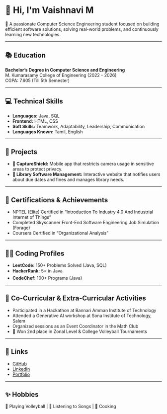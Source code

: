# 👋 Hi, I'm Vaishnavi M

🎯 A passionate Computer Science Engineering student focused on building efficient software solutions, solving real-world problems, and continuously learning new technologies.

---

## 📚 Education
**Bachelor’s Degree in Computer Science and Engineering**  
M. Kumarasamy College of Engineering (2022 - 2026)  
CGPA: 7.605 (Till 5th Semester)

---

## 💻 Technical Skills
- **Languages:** Java, SQL
- **Frontend:** HTML, CSS
- **Soft Skills:** Teamwork, Adaptability, Leadership, Communication
- **Languages Known:** Tamil, English

---

## 🚀 Projects
- **📸 CaptureShield:** Mobile app that restricts camera usage in sensitive areas to protect privacy.
- **📖 Library Software Management:** Interactive website that notifies users about due dates and fines and manages library needs.

---

## 🏅 Certifications & Achievements
- NPTEL (Elite) Certified in “Introduction To Industry 4.0 And Industrial Internet of Things”
- Completed Skyscanner Front-End Software Engineering Job Simulation (Forage)
- Coursera Certified in “Organizational Analysis”

---

## 👨‍💻 Coding Profiles
- **LeetCode:** 150+ Problems Solved (Java, SQL)
- **HackerRank:** 5⭐ in Java
- **CodeChef:** 100+ Programs (Java)

---

## 🎉 Co-Curricular & Extra-Curricular Activities
- Participated in a Hackathon at Bannari Amman Institute of Technology
- Attended a Generative AI workshop at Sona Institute of Technology, Salem
- Organized sessions as an Event Coordinator in the Math Club
- 🏐 Won 2nd place in Zonal Level & College Volleyball Tournaments

---

## 🔗 Links
- [GitHub](https://github.com/VAISHNAVIRAJ22)
- [LinkedIn](https://www.linkedin.com/in/vaishnaviraji22/)
- [Portfolio](https://monickaa.neocities.org/vaish)

---

## ✨ Hobbies
🏐 Playing Volleyball | 🎵 Listening to Songs | 🍳 Cooking

